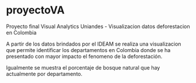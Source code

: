 # proyectoVA
Proyecto final Visual Analytics Uniandes - Visualizacion datos deforestacion en Colombia


A partir de los datos brindados por el IDEAM se realiza una visualizacion que permite identificar los departamentos 
en Colombia donde se ha presentado con mayor impacto el fenomeno de la deforestación.

Igualmente se muestra el porcentaje de bosque natural que hay actualmente por departamento.
